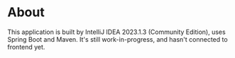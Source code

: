 # About
This application is built by IntelliJ IDEA 2023.1.3 (Community Edition), uses Spring Boot and Maven.
It's still work-in-progress, and hasn't connected to frontend yet.